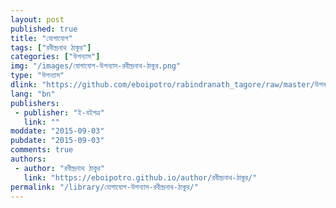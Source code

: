 ```yaml
---
layout: post
published: true
title: "যোগাযোগ"
tags: ["রবীন্দ্রনাথ ঠাকুর"]
categories: ["উপন্যাস"]
img: "/images/যোগাযোগ-উপন্যাস-রবীন্দ্রনাথ-ঠাকুর.png"
type: "উপন্যাস"
dlink: "https://github.com/eboipotro/rabindranath_tagore/raw/master/উপন্যাস/যোগাযোগ.epub"
lang: "bn"
publishers: 
 - publisher: "ই-বইপত্র"
   link: ""
moddate: "2015-09-03"
pubdate: "2015-09-03"
comments: true
authors: 
 - author: "রবীন্দ্রনাথ ঠাকুর"
   link: "https://eboipotro.github.io/author/রবীন্দ্রনাথ-ঠাকুর/"
permalink: "/library/যোগাযোগ-উপন্যাস-রবীন্দ্রনাথ-ঠাকুর/"
---
```

